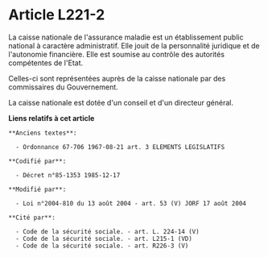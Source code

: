 # Article L221-2

La caisse nationale de l'assurance maladie est un établissement public national à caractère administratif. Elle jouit de la
personnalité juridique et de l'autonomie financière. Elle est soumise au contrôle des autorités compétentes de l'Etat.

Celles-ci sont représentées auprès de la caisse nationale par des commissaires du Gouvernement. 

La caisse nationale est dotée d'un conseil et d'un directeur général.

**Liens relatifs à cet article**

	**Anciens textes**:

	  - Ordonnance 67-706 1967-08-21 art. 3 ELEMENTS LEGISLATIFS

	**Codifié par**:

	  - Décret n°85-1353 1985-12-17

	**Modifié par**:

	  - Loi n°2004-810 du 13 août 2004 - art. 53 (V) JORF 17 août 2004

	**Cité par**:

	  - Code de la sécurité sociale. - art. L. 224-14 (V)
	  - Code de la sécurité sociale. - art. L215-1 (VD)
	  - Code de la sécurité sociale. - art. R226-3 (V)
